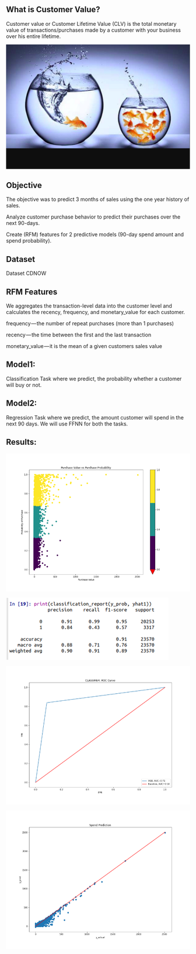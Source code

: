 ## What is Customer Value?

Customer value or Customer Lifetime Value (CLV) is the total monetary value of transactions/purchases made by a customer with your business over his entire lifetime.

![1](clv.png)


## Objective

The objective was to predict 3 months of sales using the one year history of sales.

Analyze customer purchase behavior to predict their purchases over the next 90-days. 

Create (RFM) features for 2 predictive models (90-day spend amount and spend probability).

## Dataset

Dataset CDNOW

## RFM Features

We aggregates the transaction-level data into the customer level and calculates the recency, frequency, and monetary_value for each customer.

frequency — the number of repeat purchases (more than 1 purchases)

recency — the time between the first and the last transaction

monetary_value — it is the mean of a given customers sales value

## Model1:
Classification Task where we predict, the probability whether a customer will buy or not. 

## Model2: 
Regression Task where we predict, the amount customer will spend in the next 90 days.
We will use FFNN for both the tasks.

## Results:

![1](img/plot1.png)

![2](img/purchase_prediction.png)

![3](img/ROC.png)

![4](img/price_prediction.png)

